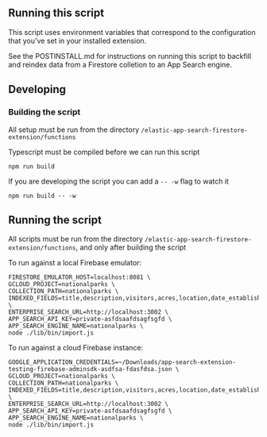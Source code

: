 ## Running this script

This script uses environment variables that correspond to the configuration that you've set in your installed extension.

See the POSTINSTALL.md for instructions on running this script to backfill and reindex data from a Firestore colletion to an App Search engine.

## Developing

### Building the script

All setup must be run from the directory `/elastic-app-search-firestore-extension/functions`

Typescript must be compiled before we can run this script

```
npm run build
```

If you are developing the script you can add a `-- -w` flag to watch it

```
npm run build -- -w
```

## Running the script

All scripts must be run from the directory `/elastic-app-search-firestore-extension/functions`, and only after building the script

To run against a local Firebase emulator:

```
FIRESTORE_EMULATOR_HOST=localhost:8081 \
GCLOUD_PROJECT=nationalparks \
COLLECTION_PATH=nationalparks \
INDEXED_FIELDS=title,description,visitors,acres,location,date_established \
ENTERPRISE_SEARCH_URL=http://localhost:3002 \
APP_SEARCH_API_KEY=private-asfdsaafdsagfsgfd \
APP_SEARCH_ENGINE_NAME=nationalparks \
node ./lib/bin/import.js
```

To run against a cloud Firebase instance:

```
GOOGLE_APPLICATION_CREDENTIALS=~/Downloads/app-search-extension-testing-firebase-adminsdk-asdfsa-fdasfdsa.json \
GCLOUD_PROJECT=nationalparks \
COLLECTION_PATH=nationalparks \
INDEXED_FIELDS=title,description,visitors,acres,location,date_established \
ENTERPRISE_SEARCH_URL=http://localhost:3002 \
APP_SEARCH_API_KEY=private-asfdsaafdsagfsgfd \
APP_SEARCH_ENGINE_NAME=nationalparks \
node ./lib/bin/import.js
```
